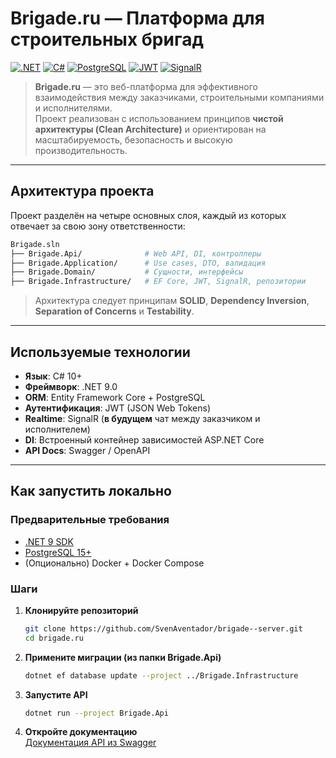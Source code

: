# Brigade.ru — Платформа для строительных бригад

[![.NET](https://img.shields.io/badge/.NET-8.0-blue?logo=dotnet)](https://dotnet.microsoft.com/)
[![C#](https://img.shields.io/badge/C%23-10+-purple?logo=csharp)](https://learn.microsoft.com/ru-ru/dotnet/csharp/)
[![PostgreSQL](https://img.shields.io/badge/PostgreSQL-15+-blue?logo=postgresql)](https://www.postgresql.org/)
[![JWT](https://img.shields.io/badge/JWT-Auth-orange)](https://jwt.io/)
[![SignalR](https://img.shields.io/badge/SignalR-Realtime-green?logo=signalr)](https://learn.microsoft.com/ru-ru/aspnet/core/signalr/)

> **Brigade.ru** — это веб-платформа для эффективного взаимодействия между заказчиками, строительными компаниями и исполнителями.  
> Проект реализован с использованием принципов **чистой архитектуры (Clean Architecture)** и ориентирован на масштабируемость, безопасность и высокую производительность.

---

## Архитектура проекта

Проект разделён на четыре основных слоя, каждый из которых отвечает за свою зону ответственности:
```bash
Brigade.sln
├── Brigade.Api/              # Web API, DI, контроллеры
├── Brigade.Application/      # Use cases, DTO, валидация
├── Brigade.Domain/           # Сущности, интерфейсы
├── Brigade.Infrastructure/   # EF Core, JWT, SignalR, репозитории
```
> Архитектура следует принципам **SOLID**, **Dependency Inversion**, **Separation of Concerns** и **Testability**.

---

## Используемые технологии

- **Язык**: C# 10+
- **Фреймворк**: .NET 9.0
- **ORM**: Entity Framework Core + PostgreSQL
- **Аутентификация**: JWT (JSON Web Tokens)
- **Realtime**: SignalR (**в будущем** чат между заказчиком и исполнителем)
- **DI**: Встроенный контейнер зависимостей ASP.NET Core
- **API Docs**: Swagger / OpenAPI
---

## Как запустить локально

### Предварительные требования

- [.NET 9 SDK](https://dotnet.microsoft.com/download/dotnet/9.0)
- [PostgreSQL 15+](https://www.postgresql.org/download/)
- (Опционально) Docker + Docker Compose

### Шаги

1. **Клонируйте репозиторий**
   ```bash
   git clone https://github.com/SvenAventador/brigade--server.git
   cd brigade.ru

2. **Примените миграции (из папки Brigade.Api)**
    ```bash
    dotnet ef database update --project ../Brigade.Infrastructure

3. **Запустите API**
    ```bash
    dotnet run --project Brigade.Api

4. **Откройте документацию**\
    [Документация API из Swagger](http://localhost:5000/swagger)